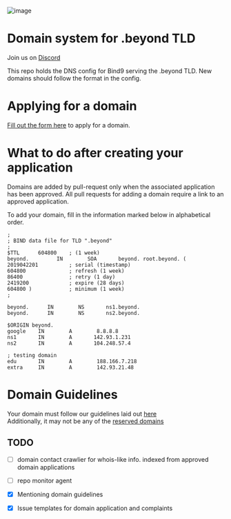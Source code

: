 ![image](https://cdn.beyondcoin.io/images/common/dot-beyond.png)

# Domain system for .beyond TLD
<!--![image](https://img.shields.io/discord/632746978740011009.svg?label=BYND%20Discord%20&style=popout-square)  -->
Join us on [Discord](http://chat.beyondcoin.io)

This repo holds the DNS config for Bind9 serving the .beyond TLD. New domains should follow the format in the config.

# Applying for a domain
[Fill out the form here](https://github.com/turtlecoin/.beyond/issues/new?assignees=&labels=REQUEST&template=-beyond-tld-domain-application.md&title=%5BREQUEST%5D+YourDomainHere.beyond) to apply for a domain.

# What to do after creating your application
Domains are added by pull-request only when the associated application has been approved. All pull requests for adding a domain require a link to an approved application.

To add your domain, fill in the information marked below in alphabetical order.

``` 
;
; BIND data file for TLD ".beyond"
;
$TTL      604800    ; (1 week)
beyond.         IN        SOA       beyond. root.beyond. (
2019042201          ; serial (timestamp)
604800              ; refresh (1 week)
86400               ; retry (1 day)
2419200             ; expire (28 days)
604800 )            ; minimum (1 week)
;

beyond.      IN        NS       ns1.beyond.
beyond.      IN        NS       ns2.beyond.

$ORIGIN beyond.
google    IN        A        8.8.8.8
ns1       IN        A       142.93.1.231
ns2       IN        A       104.248.57.4

; testing domain
edu       IN        A        188.166.7.218
extra     IN        A        142.93.21.48
```

# Domain Guidelines
Your domain must follow our guidelines laid out [here](https://github.com/beyondcoin-project/.beyond/issues/1)  
Additionally, it may not be any of the [reserved domains](https://github.com/beyondcoin-project/.beyond/issues/2)


## TODO

- [ ] domain contact crawlier for whois-like info. indexed from approved domain applications  
- [ ] repo monitor agent  
- [x] Mentioning domain guidelines
- [x] Issue templates for domain application and complaints

